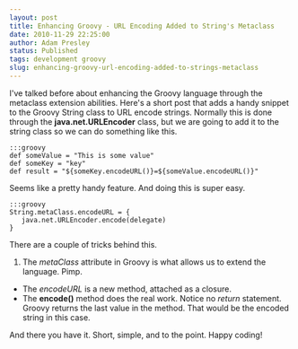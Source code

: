 ```yaml
---
layout: post
title: Enhancing Groovy - URL Encoding Added to String's Metaclass
date: 2010-11-29 22:25:00
author: Adam Presley
status: Published
tags: development groovy
slug: enhancing-groovy-url-encoding-added-to-strings-metaclass
---
```


I've talked before about enhancing the Groovy language through the
metaclass extension abilities. Here's a short post that adds a handy
snippet to the Groovy String class to URL encode strings. Normally this
is done through the **java.net.URLEncoder** class, but we are going
to add it to the string class so we can do something like this.  

    :::groovy
    def someValue = "This is some value"
    def someKey = "key"
    def result = "${someKey.encodeURL()}=${someValue.encodeURL()}"
  
Seems like a pretty handy feature. And doing this is super easy.  

    :::groovy
    String.metaClass.encodeURL = {
       java.net.URLEncoder.encode(delegate)
    }

There are a couple of tricks behind this.   
  
1. The *metaClass* attribute in Groovy is what allows us to extend the language. Pimp.  
* The *encodeURL* is a new method, attached as a closure.  
* The **encode()** method does the real work. Notice no *return* statement. Groovy returns the last value in the method. That would be the encoded string in this case. 

And there you have it. Short, simple, and to the point. Happy coding!

